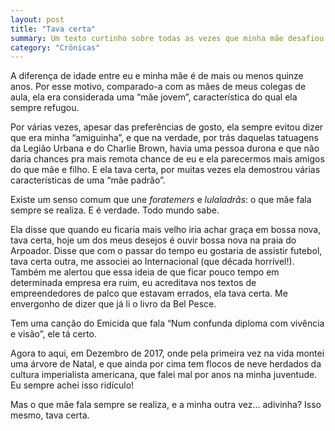```yaml
---
layout: post
title: "Tava certa"
summary: Um texto curtinho sobre todas as vezes que minha mãe desafiou minhas visões agnósticas da vida e sempre esteve certa.
category: "Crônicas"
---
```


A diferença de idade entre eu e minha mãe é de mais ou menos quinze anos. Por esse motivo, comparado-a com as mães de meus colegas de aula, ela era considerada uma “mãe jovem”, característica do qual ela sempre refugou.

Por várias vezes, apesar das preferências de gosto, ela sempre evitou dizer que era minha “amiguinha”, e que na verdade, por trás daquelas tatuagens da Legião Urbana e do Charlie Brown, havia uma pessoa durona e que não daria chances pra mais remota chance de eu e ela parecermos mais amigos do que mãe e filho. E ela tava certa, por muitas vezes ela demostrou várias características de uma “mãe padrão”.

Existe um senso comum que une *foratemers* e *lulaladrãs*: o que mãe fala sempre se realiza. E é verdade. Todo mundo sabe.

Ela disse que quando eu ficaria mais velho iria achar graça em bossa nova, tava certa, hoje um dos meus desejos é ouvir bossa nova na praia do Arpoador. Disse que com o passar do tempo eu gostaria de assistir futebol, tava certa outra, me associei ao Internacional (que década horrível!). Também me alertou que essa ideia de que ficar pouco tempo em determinada empresa era ruim, eu acreditava nos textos de empreendedores de palco que estavam errados, ela tava certa. Me envergonho de dizer que já li o livro da Bel Pesce.

Tem uma canção do Emicida que fala “Num confunda diploma com vivência e visão”, ele tá certo.

Agora to aqui, em Dezembro de 2017, onde pela primeira vez na vida montei uma árvore de Natal, e que ainda por cima tem flocos de neve herdados da cultura imperialista americana, que falei mal por anos na minha juventude. Eu sempre achei isso ridículo!

Mas o que mãe fala sempre se realiza, e a minha outra vez... adivinha? Isso mesmo, tava certa.
